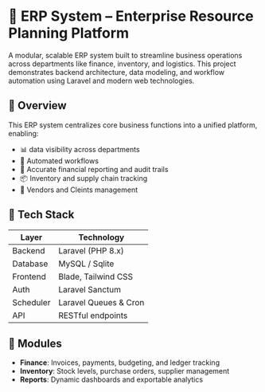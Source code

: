 # 🏢 ERP System – Enterprise Resource Planning Platform

A modular, scalable ERP system built to streamline business operations across departments like finance, inventory, and logistics. This project demonstrates backend architecture, data modeling, and workflow automation using Laravel and modern web technologies.

## 🚀 Overview

This ERP system centralizes core business functions into a unified platform, enabling:

- 📊 data visibility across departments
- 🔄 Automated workflows
- 🧾 Accurate financial reporting and audit trails
- 📦 Inventory and supply chain tracking
- 👥 Vendors and Cleints management

## 🧰 Tech Stack

| Layer        | Technology            |
|--------------|------------------------|
| Backend      | Laravel (PHP 8.x)      |
| Database     | MySQL / Sqlite 	|
| Frontend     | Blade, Tailwind CSS    |
| Auth         | Laravel Sanctum 	|
| Scheduler    | Laravel Queues & Cron  |
| API          | RESTful endpoints      |

## 📁 Modules

- **Finance**: Invoices, payments, budgeting, and ledger tracking
- **Inventory**: Stock levels, purchase orders, supplier management
- **Reports**: Dynamic dashboards and exportable analytics

